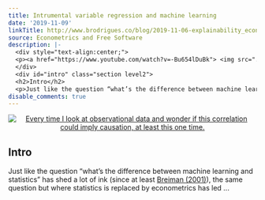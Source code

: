 ```yaml
---
title: Intrumental variable regression and machine learning
date: '2019-11-09'
linkTitle: http://www.brodrigues.co/blog/2019-11-06-explainability_econometrics/
source: Econometrics and Free Software
description: |-
  <div style="text-align:center;">
  <p><a href="https://www.youtube.com/watch?v=-Bu654lDuBk"> <img src="./img/maybe.jpg" title = "Every time I look at observational data and wonder if this correlation could imply causation, at least this one time."></a></p>
  </div>
  <div id="intro" class="section level2">
  <h2>Intro</h2>
  <p>Just like the question “what’s the difference between machine learning and statistics” has shed a lot of ink (since at least <a href="https://projecteuclid.org/euclid.ss/1009213726">Breiman (2001)</a>), the same question but where statistics is replaced by econometrics has led ...
disable_comments: true
---
```

<div style="text-align:center;">
<p><a href="https://www.youtube.com/watch?v=-Bu654lDuBk"> <img src="./img/maybe.jpg" title = "Every time I look at observational data and wonder if this correlation could imply causation, at least this one time."></a></p>
</div>
<div id="intro" class="section level2">
<h2>Intro</h2>
<p>Just like the question “what’s the difference between machine learning and statistics” has shed a lot of ink (since at least <a href="https://projecteuclid.org/euclid.ss/1009213726">Breiman (2001)</a>), the same question but where statistics is replaced by econometrics has led ...